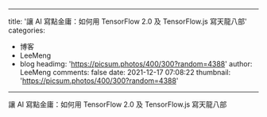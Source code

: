 
---
title: '讓 AI 寫點金庸：如何用 TensorFlow 2.0 及 TensorFlow.js 寫天龍八部'
categories: 
 - 博客
 - LeeMeng
 - blog
headimg: 'https://picsum.photos/400/300?random=4388'
author: LeeMeng
comments: false
date: 2021-12-17 07:08:22
thumbnail: 'https://picsum.photos/400/300?random=4388'
---

<div>   
讓 AI 寫點金庸：如何用 TensorFlow 2.0 及 TensorFlow.js 寫天龍八部  
</div>
            